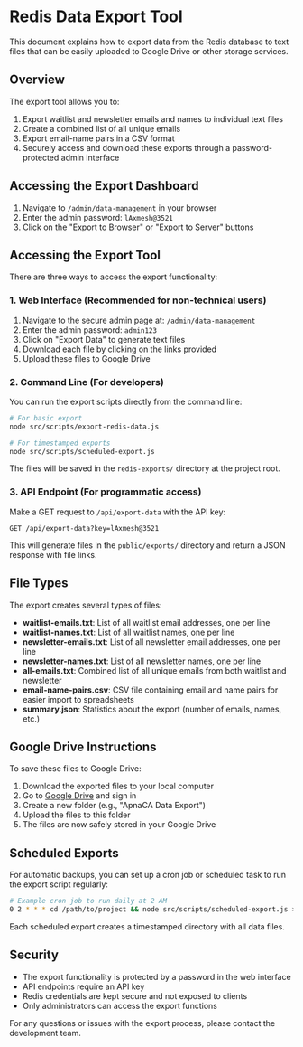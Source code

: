 # Redis Data Export Tool

This document explains how to export data from the Redis database to text files that can be easily uploaded to Google Drive or other storage services.

## Overview

The export tool allows you to:
1. Export waitlist and newsletter emails and names to individual text files
2. Create a combined list of all unique emails
3. Export email-name pairs in a CSV format
4. Securely access and download these exports through a password-protected admin interface

## Accessing the Export Dashboard

1. Navigate to `/admin/data-management` in your browser
2. Enter the admin password: `lAxmesh@3521`
3. Click on the "Export to Browser" or "Export to Server" buttons

## Accessing the Export Tool

There are three ways to access the export functionality:

### 1. Web Interface (Recommended for non-technical users)

1. Navigate to the secure admin page at: `/admin/data-management`
2. Enter the admin password: `admin123`
3. Click on "Export Data" to generate text files
4. Download each file by clicking on the links provided
5. Upload these files to Google Drive

### 2. Command Line (For developers)

You can run the export scripts directly from the command line:

```bash
# For basic export
node src/scripts/export-redis-data.js

# For timestamped exports
node src/scripts/scheduled-export.js
```

The files will be saved in the `redis-exports/` directory at the project root.

### 3. API Endpoint (For programmatic access)

Make a GET request to `/api/export-data` with the API key:

```
GET /api/export-data?key=lAxmesh@3521
```

This will generate files in the `public/exports/` directory and return a JSON response with file links.

## File Types

The export creates several types of files:

- **waitlist-emails.txt**: List of all waitlist email addresses, one per line
- **waitlist-names.txt**: List of all waitlist names, one per line
- **newsletter-emails.txt**: List of all newsletter email addresses, one per line
- **newsletter-names.txt**: List of all newsletter names, one per line
- **all-emails.txt**: Combined list of all unique emails from both waitlist and newsletter
- **email-name-pairs.csv**: CSV file containing email and name pairs for easier import to spreadsheets
- **summary.json**: Statistics about the export (number of emails, names, etc.)

## Google Drive Instructions

To save these files to Google Drive:

1. Download the exported files to your local computer
2. Go to [Google Drive](https://drive.google.com) and sign in
3. Create a new folder (e.g., "ApnaCA Data Export")
4. Upload the files to this folder
5. The files are now safely stored in your Google Drive

## Scheduled Exports

For automatic backups, you can set up a cron job or scheduled task to run the export script regularly:

```bash
# Example cron job to run daily at 2 AM
0 2 * * * cd /path/to/project && node src/scripts/scheduled-export.js >> /var/log/exports.log 2>&1
```

Each scheduled export creates a timestamped directory with all data files.

## Security

- The export functionality is protected by a password in the web interface
- API endpoints require an API key
- Redis credentials are kept secure and not exposed to clients
- Only administrators can access the export functions

For any questions or issues with the export process, please contact the development team. 